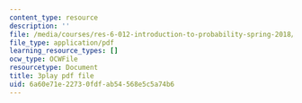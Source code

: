 ```yaml
---
content_type: resource
description: ''
file: /media/courses/res-6-012-introduction-to-probability-spring-2018/6a60e71e22730fdfab54568e5c5a74b6_8Zq9TKaCV-A.pdf
file_type: application/pdf
learning_resource_types: []
ocw_type: OCWFile
resourcetype: Document
title: 3play pdf file
uid: 6a60e71e-2273-0fdf-ab54-568e5c5a74b6
---
```

